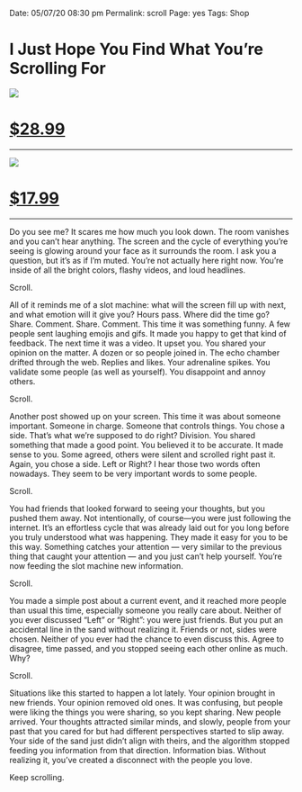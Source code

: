 
Date: 05/07/20 08:30 pm
Permalink: scroll
Page: yes
Tags: Shop

# I Just Hope You Find What You’re Scrolling For

![](https://i.imgur.com/rtxpTCz.jpg)

# [$28.99](https://teespring.com/shop/scrolling-by)

---- 

![](https://i.imgur.com/5lWQvxk.png)

# [$17.99](https://teespring.com/shop/scrolling-by)

---- 

Do you see me? It scares me how much you look down. The room vanishes and you can’t hear anything. The screen and the cycle of everything you’re seeing is glowing around your face as it surrounds the room. I ask you a question, but it’s as if I’m muted. You’re not actually here right now. You’re inside of all the bright colors, flashy videos, and loud headlines.

Scroll. 

All of it reminds me of a slot machine: what will the screen fill up with next, and what emotion will it give you? Hours pass. Where did the time go? Share. Comment. Share. Comment. This time it was something funny. A few people sent laughing emojis and gifs. It made you happy to get that kind of feedback. The next time it was a video. It upset you. You shared your opinion on the matter. A dozen or so people joined in. The echo chamber drifted through the web. Replies and likes. Your adrenaline spikes. You validate some people (as well as yourself). You disappoint and annoy others.

Scroll.

Another post showed up on your screen. This time it was about someone important. Someone in charge. Someone that controls things. You chose a side. That’s what we’re supposed to do right? Division. You shared something that made a good point. You believed it to be accurate. It made sense to you. Some agreed, others were silent and scrolled right past it. Again, you chose a side. Left or Right? I hear those two words often nowadays. They seem to be very important words to some people.

Scroll.

You had friends that looked forward to seeing your thoughts, but you pushed them away. Not intentionally, of course—you were just following the internet. It’s an effortless cycle that was already laid out for you long before you truly understood what was happening. They made it easy for you to be this way. Something catches your attention — very similar to the previous thing that caught your attention — and you just can’t help yourself. You’re  now feeding the slot machine new information.

Scroll.

You made a simple post about a current event, and it reached more people than usual this time, especially someone you really care about. Neither of you ever discussed “Left” or “Right”: you were just friends. But you put an accidental line in the sand without realizing it. Friends or not, sides were chosen. Neither of you ever had the chance to even discuss this. Agree to disagree, time passed, and you stopped seeing each other online as much. Why?

Scroll.

Situations like this started to happen a lot lately. Your opinion brought in new friends. Your opinion removed old ones. It was confusing, but people were liking the things you were sharing, so you kept sharing. New people arrived. Your thoughts attracted similar minds, and slowly, people from your past that you cared for but had different perspectives started to slip away. Your side of the sand just didn’t align with theirs, and the algorithm stopped feeding you information from that direction. Information bias. Without realizing it, you’ve created a disconnect with the people you love.

Keep scrolling.
